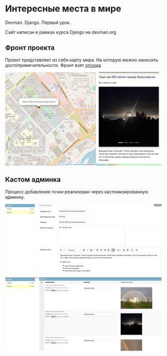 # Интересные места в мире
Devman. Django. Первый урок.

Сайт написан в рамках курса Django на devman.org

## Фронт проекта
Проект представляет из себя карту мира. На которую можно наносить достопримечательности.
Фронт взят [отсюда](https://github.com/devmanorg/where-to-go-frontend)

![](.gitbook/assets/project.png) 

## Кастом админка
Процесс добавления точки реализован через кастомизированную админку.

![](.gitbook/assets/admin1.png)

![](.gitbook/assets/admin2.png) 
